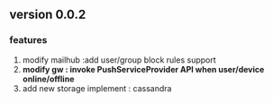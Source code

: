 ## version 0.0.2

### features

1. modify mailhub :add user/group block rules support
2. **modify gw : invoke PushServiceProvider API when user/device online/offline**
3. add new storage implement : cassandra

